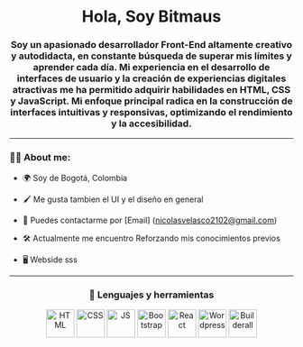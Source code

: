 <div id="header" align="center">
    <h1>Hola, Soy Bitmaus</h1>
    <h3>Soy un apasionado desarrollador Front-End altamente creativo y autodidacta, en constante búsqueda de superar mis límites y aprender cada día. Mi experiencia en el desarrollo de            interfaces de usuario y la creación de experiencias digitales atractivas me ha permitido adquirir habilidades en HTML, CSS y JavaScript.
       Mi enfoque principal radica en la construcción de interfaces intuitivas y responsivas, optimizando el rendimiento y la accesibilidad.</h3>
</div>

---

### 👨‍💻 About me:

- 🌍 Soy de Bogotá, Colombia

- 🖌️ Me gusta tambien el UI y el diseño en general

- 📲 Puedes contactarme por [Email] (nicolasvelasco2102@gmail.com)

- 🛠️ Actualmente me encuentro Reforzando mis conocimientos previos

- 🖥️ Webside
sss
---

<div align="center">
    <h3>🔨 Lenguajes y herramientas</h3>
    <div>
        <img height="50px" src="https://cdn-icons-png.flaticon.com/512/919/919827.png?w=740t=st=1686354831~exp=1686355431~hmac=4067e059218b7341060a671ecf18b17a535a51e2ffc1e911c2cbfd6f9498043b" title="HTML" alt="HTML">
        <img height="50px" src="https://cdn-icons-png.flaticon.com/512/919/919826.png?w=740&t=st=1686354803~exp=1686355403~hmac=124043370eebce869e57d9c3a5d196aa220063a9bddc267f3bdf65f076351ccd" title="CSS" alt="CSS">
        <img height="50px" src="https://cdn-icons-png.flaticon.com/512/423/423107.png?w=740&t=st=1686354912~exp=1686355512~hmac=47cf348926a5b796f596601fddf3fceb0d8ffa65841dd3fee452f80236647d08" title="JS" alt="JS">
        <img height="50px" src="https://v5.getbootstrap.com/docs/5.0/assets/brand/bootstrap-logo-shadow.png" title="Bootstrap" alt="Bootstrap">
        <img height="50px" src="https://upload.wikimedia.org/wikipedia/commons/thumb/a/a7/React-icon.svg/512px-React-icon.svg.png?20220125121207" title="React" alt="React">
        <img height="50px" src="https://cdn2.iconfinder.com/data/icons/funky/64/Wordpress-2-512.png" title="Wordpress" alt="Wordpress">
        <img height="50px" src="https://saasaffiliate.com/wp-content/uploads/Builderall.png" title="Builderall" alt="Builderall">
    </div>
</div>
